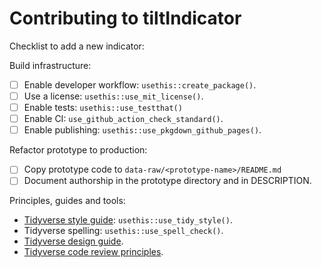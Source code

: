 # Contributing to tiltIndicator

Checklist to add a new indicator:

Build infrastructure:

- [ ] Enable developer workflow: `usethis::create_package()`.
- [ ] Use a license: `usethis::use_mit_license()`.
- [ ] Enable tests: `usethis::use_testthat()`
- [ ] Enable CI: `use_github_action_check_standard()`.
- [ ] Enable publishing: `usethis::use_pkgdown_github_pages()`.

Refactor prototype to production:

- [ ] Copy prototype code to `data-raw/<prototype-name>/README.md`
- [ ] Document authorship in the prototype directory and in DESCRIPTION.

Principles, guides and tools:

* [Tidyverse style guide](https://style.tidyverse.org/): `usethis::use_tidy_style()`.
* Tidyverse spelling: `usethis::use_spell_check()`.
* [Tidyverse design guide](https://design.tidyverse.org/).
* [Tidyverse code review principles](https://davisvaughan.github.io/code-review/).
